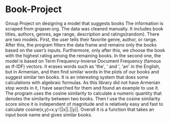 # Book-Project
Group Project on designing a model that suggests books
The information is scraped from grqaser.org.
The data was cleaned manually. It includes book titles, authors, genres, age range, description and ratings(random). There are two models.
First, the user tells their favorite genre, author, or range. After this, the program filters the data frame and remains only the books based on the user’s inputs. Furthermore, only after this, we choose the book with the highest rating among the remaining books.
In the second one, the model is based on Term Frequency-Inverse Document Frequency (famous as tf-IDF) vectors. It erases words such as 'the', ' and ', 'an' in the English, but in Armenian, and then find similar words in the plots of our books and suggest similar ten books. It is an interesting system that does some calculations with algebraic formulas. 
As this library did not have Armenian stop words in it, I have searched for them and found an example to use it. The program uses the cosine similarity to calculate a numeric quantity that denotes the similarity between two books. Then I use the cosine similarity score since it is independent of magnitude and is relatively easy and fast to calculate cosine(x,y)=x.y⊺||x||.||y||. Overall it is a function that takes an input book name and gives similar books.
